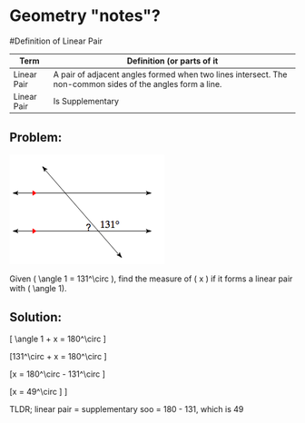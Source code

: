 # Geometry "notes"?

#Definition of Linear Pair

| Term | Definition (or parts of it |
| ---- | ---- |
| Linear Pair | A pair of adjacent angles formed when two lines intersect. The non-common sides of the angles form a line. |
| Linear Pair | Is Supplementary|

## Problem:

![linear pair image](linear.png)

 
Given \( \angle 1 = 131^\circ \), find the measure of \( x \) if it forms a linear pair with \( \angle 1\).

## Solution:

\[ \angle 1 + x = 180^\circ \]

\[131^\circ + x = 180^\circ \]

\[x = 180^\circ - 131^\circ \]

\[x = 49^\circ \]
\]

TLDR; linear pair = supplementary soo =  180 - 131, which is 49


